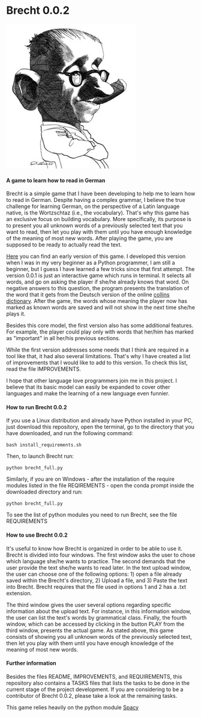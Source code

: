 # Brecht 0.0.2


![alt text](https://github.com/lucascr91/brecht_0.0.2/blob/master/brecht_drawing.jpg?raw=true)
#### A game to learn how to read in German


Brecht is a simple game that I have been developing to help me to learn how to read in German. Despite having a complex grammar, I believe the true challenge for learning German, on the perspective of a Latin language native, is the Wortzschtaz (i.e., the vocabulary). That's why this game has an exclusive focus on building vocabulary. More specifically, its purpose is to present you all unknown words of a previously selected text that you want to read, then let you play with them until you have enough knowledge of the meaning of most new words. After playing the game, you are supposed to be ready to actually read the text.
 
[Here](https://github.com/lucascr91/brecht_0.0.1) you can find an early version of this game. I developed this version when I was in my very beginner as a Python programmer, I am still a beginner, but I guess I have learned a few tricks since that first attempt. The version 0.0.1 is just an interactive game which runs in terminal. It selects all words, and go on asking the player if she/he already knows that word. On negative answers to this question, the program presents the translation of the word that it gets from the Deutsch version of the online [collins dictionary](https://www.collinsdictionary.com/dictionary/english-german). After the game, the words whose meaning the player now has marked as known words are saved and will not show in the next time she/he plays it.

Besides this core model, the first version also has some additional features. For example, the player could play only with words that her/him has marked as "important" in all her/his previous sections.

While the first version addresses some needs that I think are required in a tool like that, it had also several limitations. That's why I have created a list of improvements that I would like to add to this version. To check this list, read the file IMPROVEMENTS.

I hope that other language love programmers join me in this project. I believe that its basic model can easily be expanded to cover other languages and make the learning of a new language even funnier.


#### How to run Brecht 0.0.2

If you use a Linux distribution and already have Python installed in your PC, just download this repository, open the terminal, go to the directory that you have downloaded, and run the following command:

```
bash install_requirements.sh
```
Then, to launch Brecht run:

```
python brecht_full.py

```

Similarly, if you are on Windows - after the installation of the require modules listed in the file REQIREMENTS - open the conda prompt inside the downloaded directory and run:

```
python brecht_full.py

```


To see the list of python modules you need to run Brecht, see the file REQUIREMENTS



#### How to use Brecht 0.0.2

It's useful to know how Brecht is organized in order to be able to use it. Brecht is divided into four windows. The first window asks the user to chose which language she/he wants to practice. The second demands that the user provide the text she/he wants to read later. In the text upload window, the user can choose one of the following options: 1) open a file already saved within the Brecht's directory, 2) Upload a file, and 3) Paste the text into Brecht. Brecht requires that the file used in options 1 and 2 has a .txt extension.

The third window gives the user several options regarding specific information about the upload text. For instance, in this information window, the user can list the text's words by grammatical class. Finally, the fourth window, which can be accessed by clicking in the button PLAY from the third window, presents the actual game. As stated above, this game consists of showing you all unknown words of the previously selected text, then let you play with them until you have enough knowledge of the meaning of most new words.


#### Further information

Besides the files README, IMPROVEMENTS, and REQUIREMENTS, this repository also contains a TASKS files that lists the tasks to be done in the current stage of the project development. If you are considering to be a contributor of Brecht 0.0.2, please take a look at the remaining tasks.

This game relies heavily on the python module [Spacy](https://spacy.io/)
